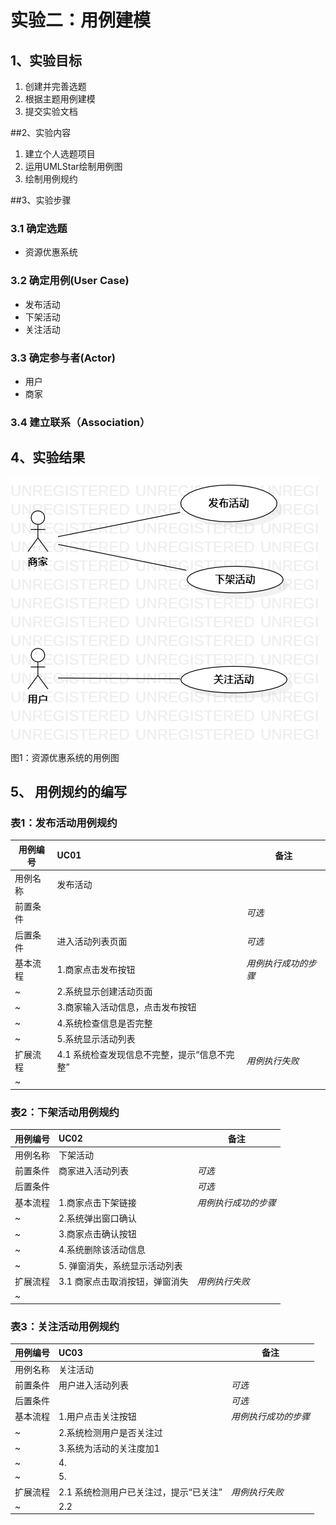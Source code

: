 # 实验二：用例建模

## 1、实验目标 
1. 创建并完善选题
2. 根据主题用例建模
3. 提交实验文档

##2、实验内容

1. 建立个人选题项目
2. 运用UMLStar绘制用例图
3. 绘制用例规约

##3、实验步骤

### 3.1 确定选题

- 资源优惠系统

### 3.2 确定用例(User Case)
- 发布活动
- 下架活动
- 关注活动
### 3.3 确定参与者(Actor)

- 用户
- 商家

### 3.4 建立联系（Association）

## 4、实验结果

![用例图](./lab2_UsercaseDiagram.png)

图1：资源优惠系统的用例图

## 5、 用例规约的编写
### 表1：发布活动用例规约  

用例编号  | UC01 | 备注  
-|:-|-  
用例名称  | 发布活动 |   
前置条件  |      | *可选*   
后置条件  | 进入活动列表页面 | *可选*   
基本流程  | 1.商家点击发布按钮  |*用例执行成功的步骤*    
~| 2.系统显示创建活动页面  |   
~| 3.商家输入活动信息，点击发布按钮   |   
~| 4.系统检查信息是否完整  |   
~| 5.系统显示活动列表  |  
扩展流程  | 4.1 系统检查发现信息不完整，提示“信息不完整”  |*用例执行失败*    
~|    | 


### 表2：下架活动用例规约  
用例编号  | UC02 | 备注  
-|:-|-  
用例名称  | 下架活动  |   
前置条件  |   商家进入活动列表   | *可选*   
后置条件  |      | *可选*   
基本流程  | 1.商家点击下架链接  |*用例执行成功的步骤*    
~| 2.系统弹出窗口确认  |   
~| 3.商家点击确认按钮   |   
~| 4.系统删除该活动信息   |   
~| 5. 弹窗消失，系统显示活动列表  |  
扩展流程  | 3.1 商家点击取消按钮，弹窗消失  |*用例执行失败*    
~|    |  

### 表3：关注活动用例规约  
用例编号  | UC03 | 备注  
-|:-|-  
用例名称  | 关注活动  |   
前置条件  |   用户进入活动列表   | *可选*   
后置条件  |      | *可选*   
基本流程  | 1.用户点击关注按钮  |*用例执行成功的步骤*    
~| 2.系统检测用户是否关注过  |   
~| 3.系统为活动的关注度加1  |   
~| 4.   |   
~| 5.   |  
扩展流程  | 2.1 系统检测用户已关注过，提示“已关注”  |*用例执行失败*    
~| 2.2   |